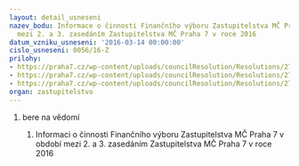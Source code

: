 ```yaml
---
layout: detail_usneseni
nazev_bodu: Informace o činnosti Finančního výboru Zastupitelstva MČ Praha 7 v období
  mezi 2. a 3. zasedáním Zastupitelstva MČ Praha 7 v roce 2016
datum_vzniku_usneseni: '2016-03-14 00:00:00'
cislo_usneseni: 0056/16-Z
prilohy:
- https://praha7.cz/wp-content/uploads/councilResolution/Resolutions/27044/export/Duvodcinnostbrezen2016~31501.docx
- https://praha7.cz/wp-content/uploads/councilResolution/Resolutions/27044/export/FVzapisbrezen2016732016~31500.doc
- https://praha7.cz/wp-content/uploads/councilResolution/Resolutions/27044/export/export~301719.pdf
organ: zastupitelstvo
---
```

<ol class="urzList_view" id="urzList"><li id="" class="urzClass1"><span name="1">bere na vědomí</span><ol class="urzOlClass"><li style="text-align: left;" id="" class="urzClass2"><span><p>Informaci o činnosti Finančního výboru Zastupitelstva MČ Praha 7 v období mezi 2. a 3. zasedáním Zastupitelstva MČ Praha 7 v roce 2016</p></span></li></ol></li></ol>